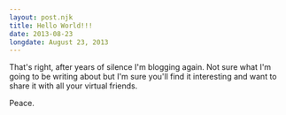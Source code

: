 ```yaml
---
layout: post.njk
title: Hello World!!!
date: 2013-08-23
longdate: August 23, 2013
---
```

That's right, after years of silence I'm blogging again. Not sure what I'm going to be writing about but I'm sure you'll find it interesting and want to share it with all your virtual friends.

Peace.
